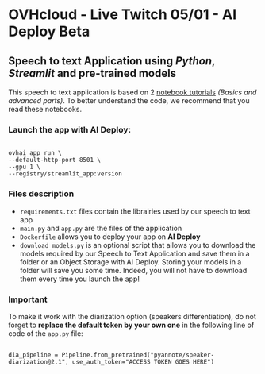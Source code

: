 # OVHcloud - Live Twitch 05/01 - AI Deploy Beta

## Speech to text Application using *Python*, *Streamlit* and pre-trained models

This speech to text application is based on 2 [notebook tutorials](https://github.com/ovh/ai-training-examples/tree/main/notebooks/natural-language-processing/speech-to-text/conda) *(Basics and advanced parts)*. To better understand the code, we recommend that you read these notebooks.

### Launch the app with AI Deploy:
<code>
ovhai app run \
--default-http-port 8501 \
--gpu 1 \
--registry/streamlit_app:version
</code>


### Files description
- `requirements.txt` files contain the librairies used by our speech to text app
- `main.py` and `app.py` are the files of the application
- `Dockerfile` allows you to deploy your app on **AI Deploy**
- `download_models.py` is an optional script that allows you to download the models required by our Speech to Text Application and save them in a folder or an Object Storage with AI Deploy.
Storing your models in a folder will save you some time. Indeed, you will not have to download them every time you launch the app!

### Important
To make it work with the diarization option (speakers differentiation), do not forget to **replace the default token by your own one** in the following line of code of the `app.py` file:

<code>
dia_pipeline = Pipeline.from_pretrained("pyannote/speaker-diarization@2.1", use_auth_token="ACCESS TOKEN GOES HERE")
</code>


